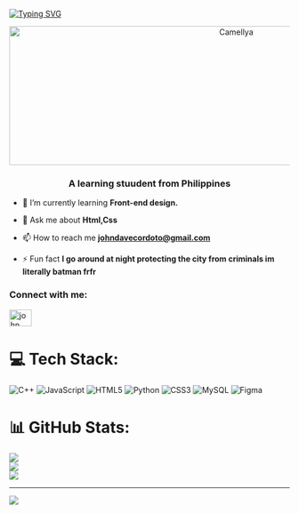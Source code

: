 <a href="https://git.io/typing-svg"><img src="https://readme-typing-svg.herokuapp.com?font=Share+Tech&size=50&duration=8000&pause=1000&color=F7F6B1&center=true&vCenter=true&width=550&height=100&lines=Hello!+Im+Nycx+" alt="Typing SVG" /></a>
<p align="center">
  <img src="[undefined - Imgur.gif](https://github.com/Nycx04/Nycx04/blob/main/undefined%20-%20Imgur.gif?raw=true)" alt="Camellya" width="800" height="250">
</p>

<h3 align="center">A learning stuudent from Philippines</h3>



- 🌱 I’m currently learning **Front-end design.**

- 💬 Ask me about **Html,Css**

- 📫 How to reach me **johndavecordoto@gmail.com**

- ⚡ Fun fact **I go around at night protecting the city from criminals im literally batman frfr**

<h3 align="left">Connect with me:</h3>
<p align="left">
<a href="https://fb.com/john dave cordoto" target="blank"><img align="center" src="https://raw.githubusercontent.com/rahuldkjain/github-profile-readme-generator/master/src/images/icons/Social/facebook.svg" alt="john dave cordoto" height="30" width="40" /></a>
</p>


# 💻 Tech Stack:
![C++](https://img.shields.io/badge/c++-%2300599C.svg?style=for-the-badge&logo=c%2B%2B&logoColor=white) ![JavaScript](https://img.shields.io/badge/javascript-%23323330.svg?style=for-the-badge&logo=javascript&logoColor=%23F7DF1E) ![HTML5](https://img.shields.io/badge/html5-%23E34F26.svg?style=for-the-badge&logo=html5&logoColor=white) ![Python](https://img.shields.io/badge/python-3670A0?style=for-the-badge&logo=python&logoColor=ffdd54) ![CSS3](https://img.shields.io/badge/css3-%231572B6.svg?style=for-the-badge&logo=css3&logoColor=white) ![MySQL](https://img.shields.io/badge/mysql-4479A1.svg?style=for-the-badge&logo=mysql&logoColor=white) ![Figma](https://img.shields.io/badge/figma-%23F24E1E.svg?style=for-the-badge&logo=figma&logoColor=white)
# 📊 GitHub Stats:
![](https://github-readme-stats.vercel.app/api?username=Nycx04&theme=dark&hide_border=false&include_all_commits=false&count_private=false)<br/>
![](https://nirzak-streak-stats.vercel.app/?user=Nycx04&theme=dark&hide_border=false)<br/>
![](https://github-readme-stats.vercel.app/api/top-langs/?username=Nycx04&theme=dark&hide_border=false&include_all_commits=false&count_private=false&layout=compact)

---
[![](https://visitcount.itsvg.in/api?id=Nycx04&icon=0&color=0)](https://visitcount.itsvg.in)

<!-- Proudly created with GPRM ( https://gprm.itsvg.in ) -->
